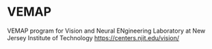 # VEMAP
VEMAP program for Vision and Neural ENgineering Laboratory at New Jersey Institute of Technology
https://centers.njit.edu/vision/
